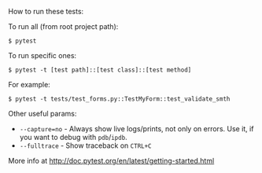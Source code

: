 How to run these tests:

To run all (from root project path):

    $ pytest

To run specific ones:

    $ pytest -t [test path]::[test class]::[test method]
    
For example:

    $ pytest -t tests/test_forms.py::TestMyForm::test_validate_smth

Other useful params:
 - `--capture=no`    - Always show live logs/prints, not only on errors. Use it, if you want to debug with `pdb`/`ipdb`.
 - `--fulltrace`     - Show traceback on `CTRL+C`
 
More info at http://doc.pytest.org/en/latest/getting-started.html
